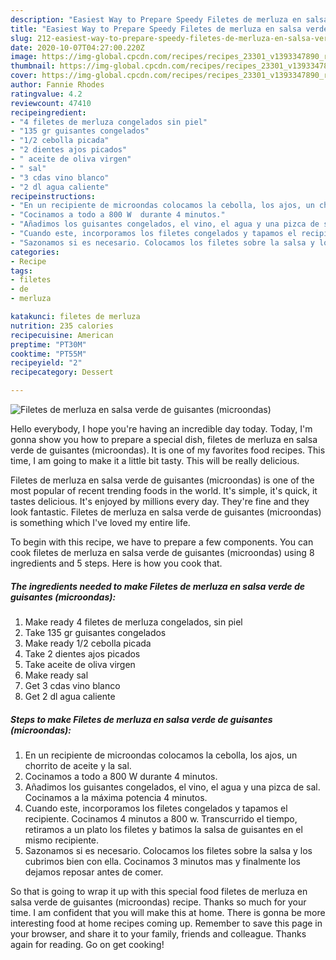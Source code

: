 ```yaml
---
description: "Easiest Way to Prepare Speedy Filetes de merluza en salsa verde de guisantes (microondas)"
title: "Easiest Way to Prepare Speedy Filetes de merluza en salsa verde de guisantes (microondas)"
slug: 212-easiest-way-to-prepare-speedy-filetes-de-merluza-en-salsa-verde-de-guisantes-microondas
date: 2020-10-07T04:27:00.220Z
image: https://img-global.cpcdn.com/recipes/recipes_23301_v1393347890_receta_foto_00023301/751x532cq70/filetes-de-merluza-en-salsa-verde-de-guisantes-microondas-foto-principal.jpg
thumbnail: https://img-global.cpcdn.com/recipes/recipes_23301_v1393347890_receta_foto_00023301/751x532cq70/filetes-de-merluza-en-salsa-verde-de-guisantes-microondas-foto-principal.jpg
cover: https://img-global.cpcdn.com/recipes/recipes_23301_v1393347890_receta_foto_00023301/751x532cq70/filetes-de-merluza-en-salsa-verde-de-guisantes-microondas-foto-principal.jpg
author: Fannie Rhodes
ratingvalue: 4.2
reviewcount: 47410
recipeingredient:
- "4 filetes de merluza congelados sin piel"
- "135 gr guisantes congelados"
- "1/2 cebolla picada"
- "2 dientes ajos picados"
- " aceite de oliva virgen"
- " sal"
- "3 cdas vino blanco"
- "2 dl agua caliente"
recipeinstructions:
- "En un recipiente de microondas colocamos la cebolla, los ajos, un chorrito de aceite y la sal."
- "Cocinamos a todo a 800 W  durante 4 minutos."
- "Añadimos los guisantes congelados, el vino, el agua y una pizca de sal. Cocinamos  a la máxima potencia 4 minutos."
- "Cuando este, incorporamos los filetes congelados y tapamos el recipiente. Cocinamos 4 minutos a 800 w. Transcurrido el tiempo, retiramos a un plato los filetes y batimos la salsa de guisantes en el mismo recipiente."
- "Sazonamos si es necesario. Colocamos los filetes sobre la salsa y los cubrimos bien con ella. Cocinamos 3 minutos mas y finalmente los dejamos reposar antes de comer."
categories:
- Recipe
tags:
- filetes
- de
- merluza

katakunci: filetes de merluza 
nutrition: 235 calories
recipecuisine: American
preptime: "PT30M"
cooktime: "PT55M"
recipeyield: "2"
recipecategory: Dessert

---
```



![Filetes de merluza en salsa verde de guisantes (microondas)](https://img-global.cpcdn.com/recipes/recipes_23301_v1393347890_receta_foto_00023301/751x532cq70/filetes-de-merluza-en-salsa-verde-de-guisantes-microondas-foto-principal.jpg)

Hello everybody, I hope you're having an incredible day today. Today, I'm gonna show you how to prepare a special dish, filetes de merluza en salsa verde de guisantes (microondas). It is one of my favorites food recipes. This time, I am going to make it a little bit tasty. This will be really delicious.



Filetes de merluza en salsa verde de guisantes (microondas) is one of the most popular of recent trending foods in the world. It's simple, it's quick, it tastes delicious. It's enjoyed by millions every day. They're fine and they look fantastic. Filetes de merluza en salsa verde de guisantes (microondas) is something which I've loved my entire life.


To begin with this recipe, we have to prepare a few components. You can cook filetes de merluza en salsa verde de guisantes (microondas) using 8 ingredients and 5 steps. Here is how you cook that.

<!--inarticleads1-->

##### The ingredients needed to make Filetes de merluza en salsa verde de guisantes (microondas):

1. Make ready 4 filetes de merluza congelados, sin piel
1. Take 135 gr guisantes congelados
1. Make ready 1/2 cebolla picada
1. Take 2 dientes ajos picados
1. Take  aceite de oliva virgen
1. Make ready  sal
1. Get 3 cdas vino blanco
1. Get 2 dl agua caliente




<!--inarticleads2-->

##### Steps to make Filetes de merluza en salsa verde de guisantes (microondas):

1. En un recipiente de microondas colocamos la cebolla, los ajos, un chorrito de aceite y la sal.
1. Cocinamos a todo a 800 W  durante 4 minutos.
1. Añadimos los guisantes congelados, el vino, el agua y una pizca de sal. Cocinamos  a la máxima potencia 4 minutos.
1. Cuando este, incorporamos los filetes congelados y tapamos el recipiente. Cocinamos 4 minutos a 800 w. Transcurrido el tiempo, retiramos a un plato los filetes y batimos la salsa de guisantes en el mismo recipiente.
1. Sazonamos si es necesario. Colocamos los filetes sobre la salsa y los cubrimos bien con ella. Cocinamos 3 minutos mas y finalmente los dejamos reposar antes de comer.




So that is going to wrap it up with this special food filetes de merluza en salsa verde de guisantes (microondas) recipe. Thanks so much for your time. I am confident that you will make this at home. There is gonna be more interesting food at home recipes coming up. Remember to save this page in your browser, and share it to your family, friends and colleague. Thanks again for reading. Go on get cooking!
